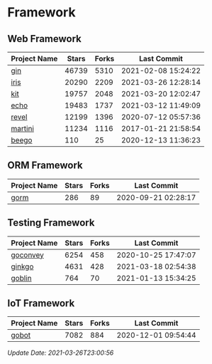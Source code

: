 # Framework

## Web Framework
| Project Name | Stars | Forks | Last Commit |
| ------------ | ----- | ----- | ----------- |
| [gin](https://github.com/gin-gonic/gin) | 46739 | 5310 | 2021-02-08 15:24:22 |
| [iris](https://github.com/kataras/iris) | 20290 | 2209 | 2021-03-26 12:28:14 |
| [kit](https://github.com/go-kit/kit) | 19757 | 2048 | 2021-03-20 12:02:47 |
| [echo](https://github.com/labstack/echo) | 19483 | 1737 | 2021-03-12 11:49:09 |
| [revel](https://github.com/revel/revel) | 12199 | 1396 | 2020-07-12 05:57:36 |
| [martini](https://github.com/go-martini/martini) | 11234 | 1116 | 2017-01-21 21:58:54 |
| [beego](https://github.com/astaxie/beego) | 110 | 25 | 2020-12-13 11:36:23 |

## ORM Framework
| Project Name | Stars | Forks | Last Commit |
| ------------ | ----- | ----- | ----------- |
| [gorm](https://github.com/jinzhu/gorm) | 286 | 89 | 2020-09-21 02:28:17 |

## Testing Framework
| Project Name | Stars | Forks | Last Commit |
| ------------ | ----- | ----- | ----------- |
| [goconvey](https://github.com/smartystreets/goconvey) | 6254 | 458 | 2020-10-25 17:47:07 |
| [ginkgo](https://github.com/onsi/ginkgo) | 4631 | 428 | 2021-03-18 02:54:38 |
| [goblin](https://github.com/franela/goblin) | 764 | 70 | 2021-01-13 15:34:25 |

## IoT Framework
| Project Name | Stars | Forks | Last Commit |
| ------------ | ----- | ----- | ----------- |
| [gobot](https://github.com/hybridgroup/gobot) | 7082 | 884 | 2020-12-01 09:54:44 |

*Update Date: 2021-03-26T23:00:56*